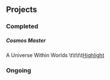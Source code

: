 ## Projects

### Completed

##### Cosmos Master
A Universe Within Worlds                       \t\t\t\t[Highlight](trevorGHseay.github.io/goto-Toggle/Projects)

### Ongoing
